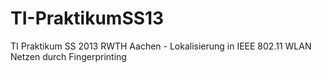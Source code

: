 TI-PraktikumSS13
================

TI Praktikum SS 2013 RWTH Aachen - Lokalisierung in IEEE 802.11 WLAN Netzen durch Fingerprinting